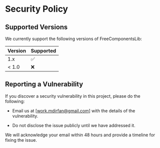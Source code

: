 # Security Policy

## Supported Versions

We currently support the following versions of FreeComponentsLib:

| Version | Supported |
| ------- | --------- |
| 1.x     | ✅        |
| < 1.0   | ❌        |

## Reporting a Vulnerability

If you discover a security vulnerability in this project, please do the following:

- Email us at [work.mdirfan@gmail.com] with the details of the vulnerability.

* Do not disclose the issue publicly until we have addressed it.

We will acknowledge your email within 48 hours and provide a timeline for fixing the issue.
